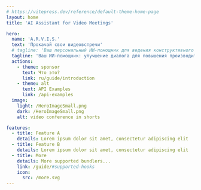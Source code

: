 ```yaml
---
# https://vitepress.dev/reference/default-theme-home-page
layout: home
title: 'AI Assistant for Video Meetings'

hero:
  name: 'A.R.V.I.S.'
  text: 'Прокачай свои видеовстречи'
  # tagline: 'Ваш персональный ИИ-помощник для ведения конструктивного диалога'
  tagline: 'Ваш ИИ-помощник: улучшение диалога для повышения производительности'
  actions:
    - theme: sponsor
      text: Что это?
      link: ru/guide/introduction
    - theme: alt
      text: API Examples
      link: /api-examples
  image:
    light: /HeroImageSmall.png
    dark: /HeroImageSmall.png
    alt: video conference in shorts

features:
  - title: Feature A
    details: Lorem ipsum dolor sit amet, consectetur adipiscing elit
  - title: Feature B
    details: Lorem ipsum dolor sit amet, consectetur adipiscing elit
  - title: More
    details: More supported bundlers...
    link: /guide/#supported-hooks
    icon:
      src: /more.svg
---
```

